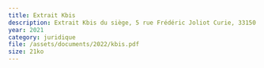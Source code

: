 ```yaml
---
title: Extrait Kbis
description: Extrait Kbis du siège, 5 rue Frédéric Joliot Curie, 33150 Cenon
year: 2021
category: juridique
file: /assets/documents/2022/kbis.pdf
size: 21ko
---
```

